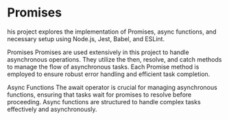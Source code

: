 # Promises
his project explores the implementation of Promises, async functions, and necessary setup using Node.js, Jest, Babel, and ESLint.

Promises
Promises are used extensively in this project to handle asynchronous operations. They utilize the then, resolve, and catch methods to manage the flow of asynchronous tasks. Each Promise method is employed to ensure robust error handling and efficient task completion.

Async Functions
The await operator is crucial for managing asynchronous functions, ensuring that tasks wait for promises to resolve before proceeding. Async functions are structured to handle complex tasks effectively and asynchronously.